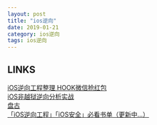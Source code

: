 ```yaml
---
layout: post
title: "ios逆向"
date: 2019-01-21
category: ios逆向
tags: ios逆向
---
```

## LINKS
[iOS逆向工程整理 HOOK微信抢红包](https://blog.csdn.net/mergerly/article/details/79258580)  
[iOS非越狱逆向分析实战](https://blog.csdn.net/tugele/article/details/81411384)  
[盘古](http://www.pangu.io/)  
[「iOS逆向工程」「iOS安全」必看书单（更新中...）](https://blog.csdn.net/feosun/article/details/72857328)  